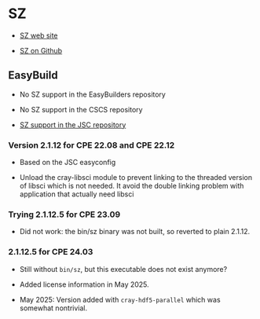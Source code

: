 # SZ

-   [SZ web site](https://szcompressor.org)

-   [SZ on Github](https://github.com/szcompressor/SZ)


## EasyBuild

-   No SZ support in the EasyBuilders repository

-   No SZ support in the CSCS repository

-   [SZ support in the JSC repository](https://github.com/easybuilders/JSC/tree/2022/Golden_Repo/s/SZ)


### Version 2.1.12 for CPE 22.08 and CPE 22.12

-   Based on the JSC easyconfig

-   Unload the cray-libsci module to prevent linking to the threaded version of
    libsci which is not needed. It avoid the double linking problem with 
    application that actually need libsci


### Trying 2.1.12.5 for CPE 23.09

-   Did not work: the bin/sz binary was not built, so reverted to plain 2.1.12.


### 2.1.12.5 for CPE 24.03

-   Still without `bin/sz`, but this executable does not exist anymore?

-   Added license information in May 2025.

-   May 2025: Version added with `cray-hdf5-parallel` which was somewhat nontrivial.
